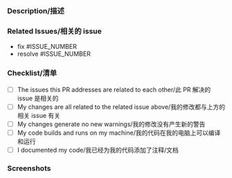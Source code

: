 <!--- Thank your for contributing to Reden mod! Make sure to fill out all required fields. -->
<!--- 欢迎为 Reden mod 贡献代码！请确保填写所有必填内容。 -->
<!--- IMPORTANT: If this PR addresses multiple unrelated issues, it will be closed until separated. -->
<!--- 重要：如果此 PR 解决了多个不相关的 issue，它将被关闭直到不同部分的内容被分离至多个 PR。 -->

### Description/描述

<!--- REQUIRED: Describe what changed in detail -->
<!--- 必填：详细描述了哪些代码被修改了 -->

### Related Issues/相关的 issue

<!--- REQUIRED: Tag all related issues (e.g. * #123) -->
<!--- If this PR fixes a bug, please specify (e.g. * fix #123) -->
<!--- If this PR adds a feature, please specify (e.g. * resolve #123) --> 
<!--- If this PR addresses multiple issues, these issues must be related to one other -->
<!--- 必填：标记所有相关的 issue -->
<!--- 如果此 PR 修复了一个 bug，请标记（例如 * fix #123） -->
<!--- 如果此 PR 添加了一个新功能，请标记（例如 * resolve #123） -->
<!--- 如果此 PR 解决了多个 issue，这些 issue 必须是相关的 -->

* fix #ISSUE_NUMBER
* resolve #ISSUE_NUMBER

### Checklist/清单

<!--- Add things that are not yet implemented above -->
<!--- 将仍未实现的内容添加至上方 -->

<!--- Check the following items by changing [ ] to [x] -->
<!--- 将 [ ] 改为 [x] 来勾选下方的内容 -->
- [ ] The issues this PR addresses are related to each other/此 PR 解决的 issue 是相关的
- [ ] My changes are all related to the related issue above/我的修改都与上方的相关 issue 有关
- [ ] My changes generate no new warnings/我的修改没有产生新的警告
- [ ] My code builds and runs on my machine/我的代码在我的电脑上可以编译和运行
- [ ] I documented my code/我已经为我的代码添加了注释/文档

### Screenshots

<!--- REQUIRED: if issue is UI related -->
<!--- 必填：如果 issue 与 UI 有关 -->

<!--- IMPORTANT: Fill out all required fields. Otherwise we might close this PR temporarily -->
<!--- 重要：请填写所有必填内容。否则我们可能会暂时关闭此 PR -->
<!--- Make sure to mark the PR as draft if you are still working on it, and mark it as "ready for review" when you are done -->
<!--- 如果你仍未完成此 PR，请将其标记为草稿（GitHub PR 中的 draft 功能）。当你完成时，请点击 "ready for review" -->
